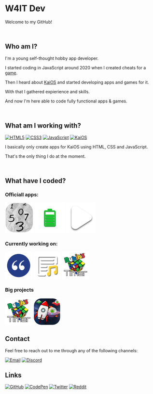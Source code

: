 # W4IT Dev


Welcome to my GitHub!

<br>

## Who am I?
I'm a young self-thought hobby app developer.

I started coding in JavaScript around 2020 when I created cheats for a [game](https://moomooio.fandom.com/wiki/MooMoo.io_Wiki).

Then I heard about [KaiOS](https://www.kaiostech.com/) and started developing apps and games for it.

With that I gathered expierience and skills.

And now I'm here able to code fully functional apps & games.

<br>

## What am I working with?
[![HTML5](https://img.shields.io/badge/HTML5-E34F26?logo=html5&logoColor=white&style=for-the-badge)](https://www.google.com/search?q=HTML5)
[![CSS3](https://img.shields.io/badge/css3-1572B6?logo=html5&logoColor=white&style=for-the-badge)](https://www.google.com/search?q=CSS3)
[![JavaScript](https://img.shields.io/badge/Javascript-F7DF1E?logo=javascript&logoColor=white&style=for-the-badge)](https://www.google.com/search?q=JavaScript)
[![KaiOS](https://img.shields.io/badge/KaiOS-6F02B5?logo=kaios&style=for-the-badge)](https://www.kaiostech.com/)

I basically only create apps for KaiOS using HTML, CSS and JavaScript.

That's the only thing I do at the moment.

<br>

## What have I coded?
### Officiall apps:
[<img style="height: 100px;" src="https://github.com/W4IT-Dev/Falling-Numbers/blob/master/img/icons/icon.png">](https://www.github.com/W4IT-Dev/falling-numbers)
[<img style="height: 100px;" src="https://github.com/W4IT-Dev/Battery-Manager/blob/main/assets/image/icons/icon_112.png">](https://www.github.com/W4IT-Dev/battery-manager)
[<img style="height: 100px;" src="https://github.com/W4IT-Dev/bored/blob/main/icon_112.png">](https://github.com/W4IT-Dev/Bored)

### Currently working on:
[<img style="height: 90px;" src="https://github.com/W4IT-Dev/Quotle/blob/main/icon.png">](https://github.com/W4IT-Dev/Quotle)
[<img style="height: 90px;" src="https://github.com/W4IT-Dev/Get-Your-Lyrics/blob/main/assets/icons/icon_112.png">](https://github.com/W4IT-Dev/Get-Your-Lyrics)
[<img style="height: 90px;" src="https://github.com/W4IT-Dev/Rubiks-Cube-Timer/blob/main/img/icon.png">](https://github.com/W4IT-Dev/Rubiks-Cube-Timer)

### Big projects
[<img style="height: 90px;" src="https://github.com/W4IT-Dev/Rubiks-Cube-Timer/blob/main/img/icon.png">](https://github.com/W4IT-Dev/Rubiks-Cube-Timer)
[<img style="height: 90px;" src="https://github.com/W4IT-Dev/Space-Shuttle/blob/main/img/icons/icon.png">](https://github.com/W4IT-Dev/space-shuttle)


## Contact
Feel free to reach out to me through any of the following channels:

[![Email](https://img.shields.io/badge/Email-w4it.dev.business@gmail.com-EA4335?logo=gmail&style=for-the-badge)](mailto:w4it.dev.business@gmail.com)
[![Discord](https://img.shields.io/badge/Discord-@w4it.yt-5865F2?logo=discord&style=for-the-badge)](https://www.discord.com/users/1061357254126866495/)


## Links
[![GitHub](https://img.shields.io/badge/GitHub-@W4IT--Dev-181717?logo=github&style=for-the-badge)‎](https://www.github.com/W4IT-Dev/)
[![CodePen](https://img.shields.io/badge/CodePen-@W4IT-000000?logo=codepen&style=for-the-badge)‎](https://www.codepen.io/W4IT/)
[![Twitter](https://img.shields.io/badge/Twitter-@W4IT%20Dev-1D9BF0?logo=twitter&style=for-the-badge)](https://twitter.com/W4ITdev)‎
[![Reddit](https://img.shields.io/badge/Reddit-@W4IT--Dev-FF4500?logo=reddit&style=for-the-badge)](‎https://www.reddit.com/user/W4IT-DEV/)
